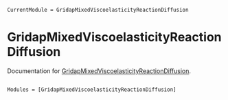 ```@meta
CurrentModule = GridapMixedViscoelasticityReactionDiffusion
```

# GridapMixedViscoelasticityReactionDiffusion

Documentation for [GridapMixedViscoelasticityReactionDiffusion](https://github.com/gridap/GridapMixedViscoelasticityReactionDiffusion.jl).

```@index
```

```@autodocs
Modules = [GridapMixedViscoelasticityReactionDiffusion]
```
